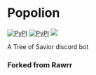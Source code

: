 # Popolion
[![PyPI](https://img.shields.io/pypi/v/discord.py.svg)](https://pypi.python.org/pypi/discord.py/)
[![PyPI](https://img.shields.io/pypi/pyversions/discord.py.svg)](https://pypi.python.org/pypi/discord.py/)
[<img src="https://img.shields.io/badge/discord-py-blue.svg">](https://github.com/Rapptz/discord.py)

A Tree of Savior discord bot

### Forked from Rawrr


